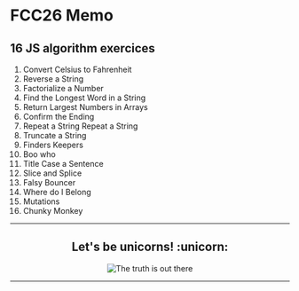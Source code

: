 # FCC26 Memo
## 16 JS algorithm exercices

1. Convert Celsius to Fahrenheit	
2. Reverse a String
3. Factorialize a Number
4. Find the Longest Word in a String
5. Return Largest Numbers in Arrays
6. Confirm the Ending
7. Repeat a String Repeat a String
8. Truncate a String
9. Finders Keepers
10. Boo who
11. Title Case a Sentence
12. Slice and Splice
13. Falsy Bouncer
14. Where do I Belong
15. Mutations
16. Chunky Monkey

***

<h2 align="center">Let's be unicorns! :unicorn:</h2>
<p align="center"><img src="https://media.giphy.com/media/1ZostJS3YDb34j0D7s/giphy.gif" alt="The truth is out there"/></p>
  
***
